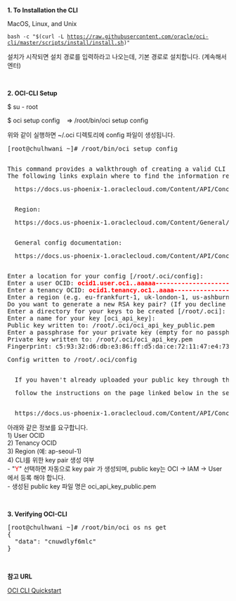 <p></p>
<p><strong>1. To Installation the CLI</strong></p>
<p>MacOS, Linux, and Unix</p>
<div class="language-plaintext highlighter-rouge">
<div class="highlight">
<pre class="highlight"><code>bash -c "$(curl -L <a class="vglnk" href="https://raw.githubusercontent.com/oracle/oci-cli/master/scripts/install/install.sh" rel="nofollow">https://raw.githubusercontent.com/oracle/oci-cli/master/scripts/install/install.sh</a>)"
</code></pre>
</div>
</div>
<p>설치가 시작되면 설치 경로를 입력하라고 나오는데, 기본 경로로 설치합니다. (계속해서 엔터)</p>
<p>&nbsp;</p>
<strong>2. OCI-CLI Setup</strong></p>
<p>$ su - root</p>
<p>$ oci setup config&nbsp; &nbsp; =&gt; /root/bin/oci setup config</p>
<p>위와 같이 실행하면 ~/.oci 디렉토리에 config 파일이 생성됩니다.</p>
<pre class="highlight">[root@chulhwani ~]# /root/bin/oci setup config</p>
This command provides a walkthrough of creating a valid CLI config file.
The following links explain where to find the information required by this User OCID and Tenancy OCID:
<p>&nbsp; https://docs.us-phoenix-1.oraclecloud.com/Content/API/Concepts/apisigningkey.htm#Other</p>
&nbsp; Region:
<p>&nbsp; https://docs.us-phoenix-1.oraclecloud.com/Content/General/Concepts/regions.htm</p>
&nbsp; General config documentation:
<p>&nbsp; https://docs.us-phoenix-1.oraclecloud.com/Content/API/Concepts/sdkconfig.htm</p>
Enter a location for your config [/root/.oci/config]:
Enter a user OCID: <strong><span style="color: #FF0000;">ocid1.user.oc1..aaaaa----------------------k2kdj47itn3ploa</span></strong>
Enter a tenancy OCID: <strong><span style="color: #FF0000;">ocid1.tenancy.oc1..aaaa-----------------------ymvxiq</span></strong>
Enter a region (e.g. eu-frankfurt-1, uk-london-1, us-ashburn-1): <strong><span style="color: #FF0000;">ap-seoul-1</span></strong>
Do you want to generate a new RSA key pair? (If you decline you will be asked to supply the path to an existing key.) [Y/n]: <strong><span style="color: #FF0000;">Y</span></strong>
Enter a directory for your keys to be created [/root/.oci]:
Enter a name for your key [oci_api_key]:
Public key written to: /root/.oci/oci_api_key_public.pem
Enter a passphrase for your private key (empty for no passphrase):
Private key written to: /root/.oci/oci_api_key.pem
Fingerprint: c5:93:32:d6:db:e3:86:ff:d5:da:ce:72:11:47:e4:73
<p>Config written to /root/.oci/config</p>
&nbsp; If you haven't already uploaded your public key through the console,
<p>&nbsp; follow the instructions on the page linked below in the section 'How to upload the public key':</p>
&nbsp; https://docs.us-phoenix-1.oraclecloud.com/Content/API/Concepts/apisigningkey.htm#How2
</pre>
<p>아래와 같은 정보를 요구합니다.<br />1) User OCID<br />2) Tenancy OCID<br />3) Region (예: ap-seoul-1)<br />4) CLI를 위한 key pair 생성 여부<br />- "<span style="color: #fe0000;">Y</span>" 선택하면 자동으로 key pair 가 생성되며, public key는 OCI -&gt; IAM -&gt; User 에서 등록 해야 합니다.<br />- 생성된 public key 파일 명은 oci_api_key_public.pem</p>
<p>&nbsp;</p>
<p><strong>3. Verifying OCI-CLI</strong></p>
<pre class="highlight">[root@chulhwani ~]# /root/bin/oci os ns get
{<br />&nbsp; "data": "cnuwdlyf6mlc"<br />}
</pre>
<p>&nbsp;</p>
<p><strong>참고 URL</strong></p>
<a href="https://docs.oracle.com/en-us/iaas/Content/API/SDKDocs/cliinstall.htm" target="_blank">OCI CLI Quickstart
